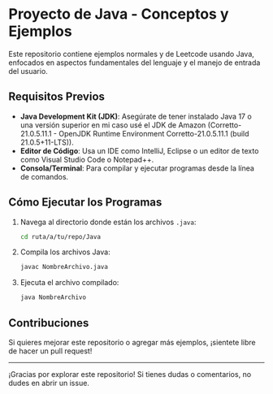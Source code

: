 # Proyecto de Java - Conceptos y Ejemplos

Este repositorio contiene ejemplos normales y de Leetcode usando Java, enfocados en aspectos fundamentales del lenguaje y el manejo de entrada del usuario. 

## Requisitos Previos
- **Java Development Kit (JDK)**: Asegúrate de tener instalado Java 17 o una versión superior en mi caso usé el JDK de Amazon (Corretto-21.0.5.11.1 - OpenJDK Runtime Environment Corretto-21.0.5.11.1 (build 21.0.5+11-LTS)).
- **Editor de Código**: Usa un IDE como IntelliJ, Eclipse o un editor de texto como Visual Studio Code o Notepad++.
- **Consola/Terminal**: Para compilar y ejecutar programas desde la línea de comandos.

## Cómo Ejecutar los Programas

1. Navega al directorio donde están los archivos `.java`:
   ```bash
   cd ruta/a/tu/repo/Java
   ```

2. Compila los archivos Java:
   ```bash
   javac NombreArchivo.java
   ```

3. Ejecuta el archivo compilado:
   ```bash
   java NombreArchivo
   ```

## Contribuciones
Si quieres mejorar este repositorio o agregar más ejemplos, ¡sientete libre de hacer un pull request!

---

¡Gracias por explorar este repositorio! Si tienes dudas o comentarios, no dudes en abrir un issue.

